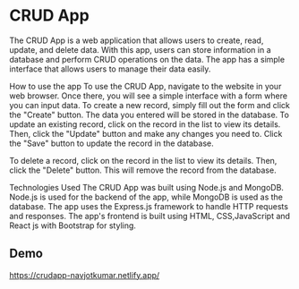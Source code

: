 
# CRUD App

The CRUD App is a web application that allows users to create, read, update, and delete data. With this app, users can store information in a database and perform CRUD operations on the data. The app has a simple interface that allows users to manage their data easily.

How to use the app
To use the CRUD App, navigate to the website in your web browser. Once there, you will see a simple interface with a form where you can input data. To create a new record, simply fill out the form and click the "Create" button. The data you entered will be stored in the database.
To update an existing record, click on the record in the list to view its details. Then, click the "Update" button and make any changes you need to. Click the "Save" button to update the record in the database.

To delete a record, click on the record in the list to view its details. Then, click the "Delete" button. This will remove the record from the database.

Technologies Used
The CRUD App was built using Node.js and MongoDB. Node.js is used for the backend of the app, while MongoDB is used as the database. The app uses the Express.js framework to handle HTTP requests and responses. The app's frontend is built using HTML, CSS,JavaScript and React js with Bootstrap for styling.






## Demo

https://crudapp-navjotkumar.netlify.app/

